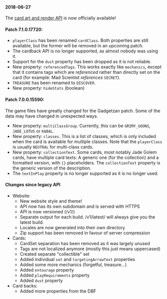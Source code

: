#### 2018-06-27

The [card art and render API](/docs/images.html) is now officially available!

#### Patch 7.1.0.17720:

- `playerClass` has been renamed `cardClass`. Both properties are still
  available, but the former will be removed in an upcoming patch.
- The cardback API is no longer supported, as almost nobody was using it.
- Support for the `dust` property has been dropped as it is not reliable.
- New property: `referencedTags`. This works exactly like `mechanics`,
  except that it contains tags which are *referenced* rather than directly
  set on the card (for example: Mad Scientist *references* `SECRET`).
- `TREASURE` has been renamed to `DISCOVER`.
- New property: `hideStats` (boolean)

#### Patch 7.0.0.15590:

The game files have greatly changed for the Gadgetzan patch.
Some of the data may have changed in unexpected ways.

- New property: `multiClassGroup`. Currently, this can be `GRIMY_GOONS`,
  `JADE_LOTUS` or `KABAL`.
- New property: `classes`. This is a list of classes, which is only included
  when the card is available for multiple classes. Note that the `playerClass`
  is usually `NEUTRAL` for multi-class cards.
- New property: `collectionText`. Some cards, most notably Jade Golem cards,
  have multiple card texts: A generic one (for the collection) and a formatted
  version, with `{}` placeholders. The `collectionText` property is the generic
  version of the description.
- The `textInPlay` property is no longer supported as it is no longer used.


#### Changes since legacy API

- Website:
  - New website style and theme!
  - API now has its own subdomain and is served with HTTPS
  - API is now versioned (/v1/)
  - Separate output for each build. /v1/latest/ will always give you the latest build.
  - Locales are now generated into their own directory
  - Zip support has been removed in favour of server compression
- Cards:
  - CardSet separation has been removed as it was largely unused
  - Tags are not localized anymore (mostly this just means uppercased)
  - Created separate "collectible" set
  - Added individual `set` and `targetingArrowText` properties
  - Added some more mechanics (forgetful, treasure...)
  - Added `entourage` property
  - Added `playRequirements` property
  - Added `dust` property
- Card backs:
  - Added more properties from the DBF
